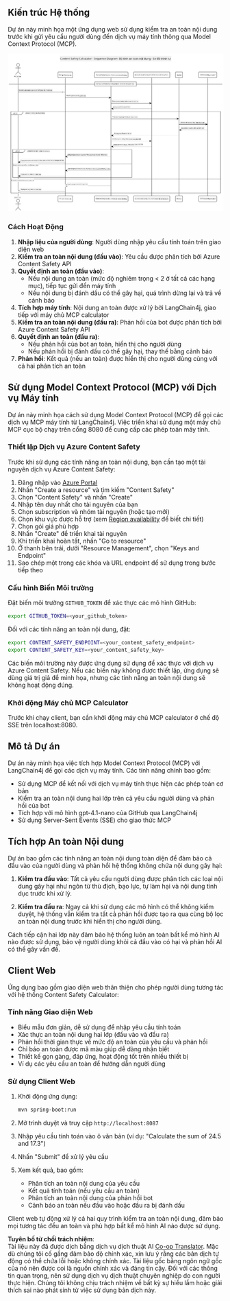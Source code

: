 <!--
CO_OP_TRANSLATOR_METADATA:
{
  "original_hash": "e5ea5e7582f70008ea9bec3b3820f20a",
  "translation_date": "2025-07-13T23:18:15+00:00",
  "source_file": "04-PracticalImplementation/samples/java/containerapp/README.md",
  "language_code": "vi"
}
-->
## Kiến trúc Hệ thống

Dự án này minh họa một ứng dụng web sử dụng kiểm tra an toàn nội dung trước khi gửi yêu cầu người dùng đến dịch vụ máy tính thông qua Model Context Protocol (MCP).

![System Architecture Diagram](../../../../../../translated_images/plant.b079fed84e945b7c2978993a16163bb53f0517cfe3548d2e442ff40d619ba4b4.vi.png)

### Cách Hoạt Động

1. **Nhập liệu của người dùng**: Người dùng nhập yêu cầu tính toán trên giao diện web  
2. **Kiểm tra an toàn nội dung (đầu vào)**: Yêu cầu được phân tích bởi Azure Content Safety API  
3. **Quyết định an toàn (đầu vào)**:  
   - Nếu nội dung an toàn (mức độ nghiêm trọng < 2 ở tất cả các hạng mục), tiếp tục gửi đến máy tính  
   - Nếu nội dung bị đánh dấu có thể gây hại, quá trình dừng lại và trả về cảnh báo  
4. **Tích hợp máy tính**: Nội dung an toàn được xử lý bởi LangChain4j, giao tiếp với máy chủ MCP calculator  
5. **Kiểm tra an toàn nội dung (đầu ra)**: Phản hồi của bot được phân tích bởi Azure Content Safety API  
6. **Quyết định an toàn (đầu ra)**:  
   - Nếu phản hồi của bot an toàn, hiển thị cho người dùng  
   - Nếu phản hồi bị đánh dấu có thể gây hại, thay thế bằng cảnh báo  
7. **Phản hồi**: Kết quả (nếu an toàn) được hiển thị cho người dùng cùng với cả hai phân tích an toàn

## Sử dụng Model Context Protocol (MCP) với Dịch vụ Máy tính

Dự án này minh họa cách sử dụng Model Context Protocol (MCP) để gọi các dịch vụ MCP máy tính từ LangChain4j. Việc triển khai sử dụng một máy chủ MCP cục bộ chạy trên cổng 8080 để cung cấp các phép toán máy tính.

### Thiết lập Dịch vụ Azure Content Safety

Trước khi sử dụng các tính năng an toàn nội dung, bạn cần tạo một tài nguyên dịch vụ Azure Content Safety:

1. Đăng nhập vào [Azure Portal](https://portal.azure.com)  
2. Nhấn "Create a resource" và tìm kiếm "Content Safety"  
3. Chọn "Content Safety" và nhấn "Create"  
4. Nhập tên duy nhất cho tài nguyên của bạn  
5. Chọn subscription và nhóm tài nguyên (hoặc tạo mới)  
6. Chọn khu vực được hỗ trợ (xem [Region availability](https://azure.microsoft.com/en-us/global-infrastructure/services/?products=cognitive-services) để biết chi tiết)  
7. Chọn gói giá phù hợp  
8. Nhấn "Create" để triển khai tài nguyên  
9. Khi triển khai hoàn tất, nhấn "Go to resource"  
10. Ở thanh bên trái, dưới "Resource Management", chọn "Keys and Endpoint"  
11. Sao chép một trong các khóa và URL endpoint để sử dụng trong bước tiếp theo

### Cấu hình Biến Môi trường

Đặt biến môi trường `GITHUB_TOKEN` để xác thực các mô hình GitHub:  
```sh
export GITHUB_TOKEN=<your_github_token>
```

Đối với các tính năng an toàn nội dung, đặt:  
```sh
export CONTENT_SAFETY_ENDPOINT=<your_content_safety_endpoint>
export CONTENT_SAFETY_KEY=<your_content_safety_key>
```

Các biến môi trường này được ứng dụng sử dụng để xác thực với dịch vụ Azure Content Safety. Nếu các biến này không được thiết lập, ứng dụng sẽ dùng giá trị giả để minh họa, nhưng các tính năng an toàn nội dung sẽ không hoạt động đúng.

### Khởi động Máy chủ MCP Calculator

Trước khi chạy client, bạn cần khởi động máy chủ MCP calculator ở chế độ SSE trên localhost:8080.

## Mô tả Dự án

Dự án này minh họa việc tích hợp Model Context Protocol (MCP) với LangChain4j để gọi các dịch vụ máy tính. Các tính năng chính bao gồm:

- Sử dụng MCP để kết nối với dịch vụ máy tính thực hiện các phép toán cơ bản  
- Kiểm tra an toàn nội dung hai lớp trên cả yêu cầu người dùng và phản hồi của bot  
- Tích hợp với mô hình gpt-4.1-nano của GitHub qua LangChain4j  
- Sử dụng Server-Sent Events (SSE) cho giao thức MCP

## Tích hợp An toàn Nội dung

Dự án bao gồm các tính năng an toàn nội dung toàn diện để đảm bảo cả đầu vào của người dùng và phản hồi hệ thống không chứa nội dung gây hại:

1. **Kiểm tra đầu vào**: Tất cả yêu cầu người dùng được phân tích các loại nội dung gây hại như ngôn từ thù địch, bạo lực, tự làm hại và nội dung tình dục trước khi xử lý.  

2. **Kiểm tra đầu ra**: Ngay cả khi sử dụng các mô hình có thể không kiểm duyệt, hệ thống vẫn kiểm tra tất cả phản hồi được tạo ra qua cùng bộ lọc an toàn nội dung trước khi hiển thị cho người dùng.

Cách tiếp cận hai lớp này đảm bảo hệ thống luôn an toàn bất kể mô hình AI nào được sử dụng, bảo vệ người dùng khỏi cả đầu vào có hại và phản hồi AI có thể gây vấn đề.

## Client Web

Ứng dụng bao gồm giao diện web thân thiện cho phép người dùng tương tác với hệ thống Content Safety Calculator:

### Tính năng Giao diện Web

- Biểu mẫu đơn giản, dễ sử dụng để nhập yêu cầu tính toán  
- Xác thực an toàn nội dung hai lớp (đầu vào và đầu ra)  
- Phản hồi thời gian thực về mức độ an toàn của yêu cầu và phản hồi  
- Chỉ báo an toàn được mã màu giúp dễ dàng nhận biết  
- Thiết kế gọn gàng, đáp ứng, hoạt động tốt trên nhiều thiết bị  
- Ví dụ các yêu cầu an toàn để hướng dẫn người dùng

### Sử dụng Client Web

1. Khởi động ứng dụng:  
   ```sh
   mvn spring-boot:run
   ```

2. Mở trình duyệt và truy cập `http://localhost:8087`

3. Nhập yêu cầu tính toán vào ô văn bản (ví dụ: "Calculate the sum of 24.5 and 17.3")

4. Nhấn "Submit" để xử lý yêu cầu

5. Xem kết quả, bao gồm:  
   - Phân tích an toàn nội dung của yêu cầu  
   - Kết quả tính toán (nếu yêu cầu an toàn)  
   - Phân tích an toàn nội dung của phản hồi bot  
   - Cảnh báo an toàn nếu đầu vào hoặc đầu ra bị đánh dấu

Client web tự động xử lý cả hai quy trình kiểm tra an toàn nội dung, đảm bảo mọi tương tác đều an toàn và phù hợp bất kể mô hình AI nào được sử dụng.

**Tuyên bố từ chối trách nhiệm**:  
Tài liệu này đã được dịch bằng dịch vụ dịch thuật AI [Co-op Translator](https://github.com/Azure/co-op-translator). Mặc dù chúng tôi cố gắng đảm bảo độ chính xác, xin lưu ý rằng các bản dịch tự động có thể chứa lỗi hoặc không chính xác. Tài liệu gốc bằng ngôn ngữ gốc của nó nên được coi là nguồn chính xác và đáng tin cậy. Đối với các thông tin quan trọng, nên sử dụng dịch vụ dịch thuật chuyên nghiệp do con người thực hiện. Chúng tôi không chịu trách nhiệm về bất kỳ sự hiểu lầm hoặc giải thích sai nào phát sinh từ việc sử dụng bản dịch này.